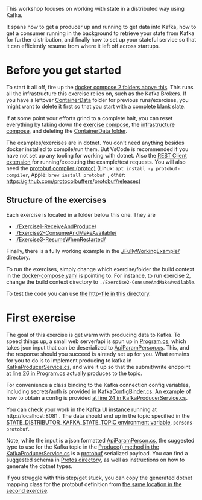 This workshop focuses on working with state in a distributed way using Kafka.

It spans how to get a producer up and running to get data into Kafka, how to get a consumer running in the background to retrieve your state from Kafka for further distribution, and finally how to set up your stateful service so that it can efficiently resume from where it left off across startups.

# Before you get started

To start it all off, fire up the [docker compose 2 folders above this](../../docker-compose.yaml).
This runs all the infrastructure this exercise relies on, such as the Kafka Brokers.
If you have a leftover [ContainerData](../../ContainerData/) folder for previous runs/exercises, you might want to delete it first so that you start with a complete blank slate.

If at some point your efforts grind to a complete halt, you can reset everything by taking down the [exercise compose](./docker-compose.yaml), the [infrastructure compose](../../docker-compose.yaml), and deleting the [ContainerData folder](../../ContainerData/).

The examples/exercises are in dotnet.
You don't need anything besides docker installed to compile/run them.
But VsCode is recommended if you have not set up any tooling for working with dotnet.
Also the [REST Client extension](https://marketplace.visualstudio.com/items?itemName=humao.rest-client) for running/executing the example/test requests.
You will also need the [protobuf compiler (protoc)](https://grpc.io/docs/protoc-installation/) (Linux: `apt install -y protobuf-compiler`, Apple: `brew install protobuf
`, other: https://github.com/protocolbuffers/protobuf/releases)


## Structure of the exercises

Each exercise is located in a folder below this one.
They are
- [./Exercise1-ReceiveAndProduce/](./Exercise1-ReceiveAndProduce/)
- [./Exercise2-ConsumeAndMakeAvailable/](./Exercise2-ConsumeAndMakeAvailable/)
- [./Exercise3-ResumeWhenRestarted/](./Exercise3-ResumeWhenRestarted/)

Finally, there is a fully working example in the [./FullyWorkingExample/](./FullyWorkingExample/) directory.

To run the exercises, simply change which exercise/folder the build context in the [docker-compose.yaml](./docker-compose.yaml#L11) is pointing to.
For instance, to run exercise 2, change the build context directory to `./Exercise2-ConsumeAndMakeAvailable`.

To test the code you can use [the http-file in this directory](./StateDistributor.http).

# First exercise

The goal of this exercise is get warm with producing data to Kafka.
To speed things up, a small web server/api is spun up in [Program.cs](./Exercise1-ReceiveAndProduce/StateDistributor/Program.cs), which takes json input that can be deserialized to [ApiParamPerson.cs](./Exercise1-ReceiveAndProduce/StateDistributor/ApiParamPerson.cs).
This, and the response should you succeed is already set up for you.
What remains for you to do is to implement producing to kafka in [KafkaProducerService.cs](./Exercise1-ReceiveAndProduce/StateDistributor/KafkaProducerService.cs), and wire it up so that the submit/write endpoint [at line 26 in Program.cs](./Exercise1-ReceiveAndProduce/StateDistributor/Program.cs#L26) actually produces to the topic.

For convenience a class binding to the Kafka connection config variables, including secrets/auth is provided in [KafkaConfigBinder.cs](./Exercise1-ReceiveAndProduce/StateDistributor/KafkaConfigBinder.cs).
An example of how to obtain a config is provided [at line 24 in KafkaProducerService.cs](./Exercise1-ReceiveAndProduce/StateDistributor/KafkaProducerService.cs#L24).

You can check your work in the Kafka UI instance running at http://localhost:8081 .
The data should end up in the topic specified in the [STATE_DISTRIBUTOR_KAFKA_STATE_TOPIC environment variable](./docker-compose.yaml#L47), `persons-protobuf`.

Note, while the input is a json formatted [ApiParamPerson.cs](./Exercise1-ReceiveAndProduce/StateDistributor/ApiParamPerson.cs), the suggested type to use for the Kafka topic in the [Produce() method in the KafkaProducerService.cs](./Exercise1-ReceiveAndProduce/StateDistributor/KafkaProducerService.cs#L33) is a [protobuf](https://protobuf.dev/) serialized payload.
You can find a suggested schema in [Protos directory](./Exercise1-ReceiveAndProduce/StateDistributor/Protos/), as well as instructions on how to generate the dotnet types.

If you struggle with this step/get stuck, you can copy the generated dotnet mapping class for the protobuf definition from [the same location in the second exercise](./Exercise2-ConsumeAndMakeAvailable/StateDistributor/Protos/GeneratedFiles/Person.cs).
